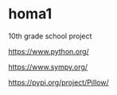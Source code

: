 # homa1
10th grade school project

https://www.python.org/

https://www.sympy.org/

https://pypi.org/project/Pillow/
